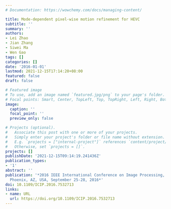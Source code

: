 ```yaml
---
# Documentation: https://wowchemy.com/docs/managing-content/

title: Mode-dependent pixel-wise motion refinement for HEVC
subtitle: ''
summary: ''
authors:
- Lei Zhao
- Jian Zhang
- Siwei Ma
- Wen Gao
tags: []
categories: []
date: '2016-01-01'
lastmod: 2021-12-15T17:14:20+08:00
featured: false
draft: false

# Featured image
# To use, add an image named `featured.jpg/png` to your page's folder.
# Focal points: Smart, Center, TopLeft, Top, TopRight, Left, Right, BottomLeft, Bottom, BottomRight.
image:
  caption: ''
  focal_point: ''
  preview_only: false

# Projects (optional).
#   Associate this post with one or more of your projects.
#   Simply enter your project's folder or file name without extension.
#   E.g. `projects = ["internal-project"]` references `content/project/deep-learning/index.md`.
#   Otherwise, set `projects = []`.
projects: []
publishDate: '2021-12-15T09:14:19.241436Z'
publication_types:
- '1'
abstract: ''
publication: '*2016 IEEE International Conference on Image Processing, ICIP 2016,
  Phoenix, AZ, USA, September 25-28, 2016*'
doi: 10.1109/ICIP.2016.7532713
links:
- name: URL
  url: https://doi.org/10.1109/ICIP.2016.7532713
---
```

